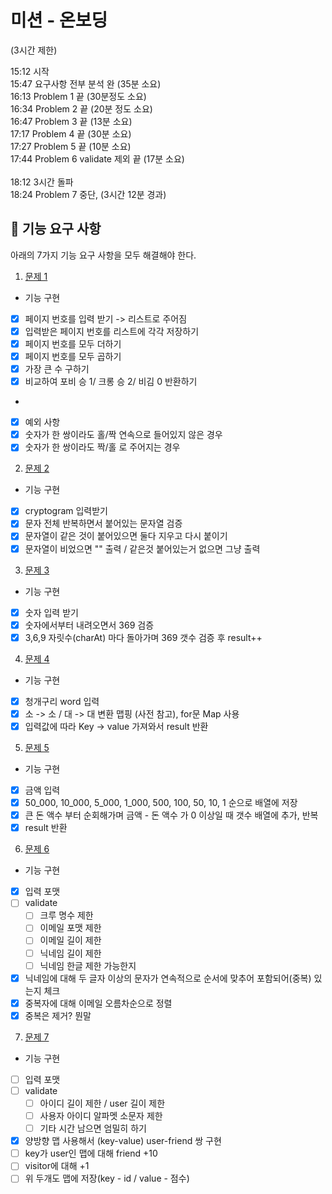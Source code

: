 # 미션 - 온보딩
(3시간 제한)

15:12 시작 <br>
15:47 요구사항 전부 분석 완 (35분 소요) <br>
16:13 Problem 1 끝 (30분정도 소요) <br>
16:34 Problem 2 끝 (20분 정도 소요) <br>
16:47 Problem 3 끝 (13분 소요) <br>
17:17 Problem 4 끝 (30분 소요) <br>
17:27 Problem 5 끝 (10분 소요) <br>
17:44 Problem 6 validate 제외 끝 (17분 소요) <br>
 <br>
18:12 3시간 돌파 <br>
18:24 Problem 7 중단, (3시간 12분 경과) <br>



## 🚀 기능 요구 사항
아래의 7가지 기능 요구 사항을 모두 해결해야 한다.

1. [문제 1](./docs/PROBLEM1.md)
 - 기능 구현
  - [X] 페이지 번호를 입력 받기 -> 리스트로 주어짐
  - [X] 입력받은 페이지 번호를 리스트에 각각 저장하기
  - [X] 페이지 번호를 모두 더하기
  - [X] 페이지 번호를 모두 곱하기
  - [X] 가장 큰 수 구하기
  - [X] 비교하여 포비 승 1/ 크롱 승 2/ 비김 0 반환하기
  - 
 - [X] 예외 사항
  - [X] 숫자가 한 쌍이라도 홀/짝 연속으로 들어있지 않은 경우
  - [X] 숫자가 한 쌍이라도 짝/홀 로 주어지는 경우

2. [문제 2](./docs/PROBLEM2.md)
 - 기능 구현
  - [X] cryptogram 입력받기
  - [X] 문자 전체 반복하면서 붙어있는 문자열 검증
  - [X] 문자열이 같은 것이 붙어있으면 둘다 지우고 다시 붙이기
  - [X] 문자열이 비었으면 "" 출력 / 같은것 붙어있는거 없으면 그냥 출력

3. [문제 3](./docs/PROBLEM3.md)
 - 기능 구현
  - [X] 숫자 입력 받기
  - [X] 숫자에서부터 내려오면서 369 검증
  - [X] 3,6,9 자릿수(charAt) 마다 돌아가며 369 갯수 검증 후 result++

4. [문제 4](./docs/PROBLEM4.md)
 - 기능 구현
  - [X] 청개구리 word 입력
  - [X] 소 -> 소 / 대 -> 대 변환 맵핑 (사전 참고), for문 Map 사용
  - [X] 입력값에 따라 Key -> value 가져와서 result 반환

5. [문제 5](./docs/PROBLEM5.md)
 - 기능 구현
  - [X] 금액 입력 
  - [X] 50_000, 10_000, 5_000, 1_000, 500, 100, 50, 10, 1 순으로 배열에 저장
  - [X] 큰 돈 액수 부터 순회해가며 금액 - 돈 액수 가 0 이상일 때 갯수 배열에 추가, 반복
  - [X] result 반환

6. [문제 6](./docs/PROBLEM6.md)
 - 기능 구현
  - [X] 입력 포맷
  - [ ] validate
    - [ ] 크루 명수 제한
    - [ ] 이메일 포맷 제한
    - [ ] 이메일 길이 제한
    - [ ] 닉네임 길이 제한
    - [ ] 닉네임 한글 제한 가능한지
  - [X] 닉네임에 대해 두 글자 이상의 문자가 연속적으로 순서에 맞추어 포함되어(중복) 있는지 체크
  - [X] 중복자에 대해 이메일 오름차순으로 정렬
  - [X] 중복은 제거? 뭔말

7. [문제 7](./docs/PROBLEM7.md)
 - 기능 구현
  - [ ] 입력 포맷
  - [ ] validate
    - [ ] 아이디 길이 제한 / user 길이 제한
    - [ ] 사용자 아이디 알파멧 소문자 제한
    - [ ] 기타 시간 남으면 엄밀히 하기
  - [X] 양방향 맵 사용해서 (key-value) user-friend 쌍 구현
  - [ ] key가 user인 맵에 대해 friend +10
  - [ ] visitor에 대해 +1
  - [ ] 위 두개도 맵에 저장(key - id / value - 점수)
